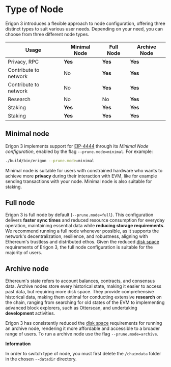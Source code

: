 # Type of Node

Erigon 3 introduces a flexible approach to node configuration, offering three distinct types to suit various user needs. Depending on your need, you can choose from three different node types.

| Usage        | Minimal Node | Full Node | Archive Node |
|--------------|--------------|-----------|--------------|
| Privacy, RPC |    **Yes**   |   **Yes** |    **Yes**   |
| Contribute to network | No  |   **Yes** |    **Yes**   |
| Contribute to network | No  |   **Yes** |    **Yes**   |
| Research     |    No        |    No     |    **Yes**   |
| Staking      |    **Yes**   |  **Yes**  |    **Yes**   |
| Staking      |    **Yes**   |  **Yes**  |    **Yes**   |

## Minimal node

Erigon 3 implements support for [EIP-4444](https://eips.ethereum.org/EIPS/eip-4444) through its *Minimal Node configuration*, enabled by the flag `--prune.mode=minimal`. For example:

```bash
./build/bin/erigon --prune.mode=minimal
```

Minimal node is suitable for users with constrained hardware who wants to achieve more **privacy** during their interaction with EVM, like for example sending transactions with your node. Minimal node is also suitable for staking. 

## Full node

Erigon 3 is full node by default (`--prune.mode=full`). This configuration delivers **faster sync times** and reduced resource consumption for everyday operation, maintaining essential data while **reducing storage requirements**. We recommend running a full node whenever possible, as it supports the network's decentralization, resilience, and robustness, aligning with Ethereum's trustless and distributed ethos. Given the reduced [disk space](disk-space.md) requirements of Erigon 3, the full node configuration is suitable for the majority of users.

## Archive node

Ethereum's state refers to account balances, contracts, and consensus data. Archive nodes store every historical state, making it easier to access past data, but requiring more disk space. They provide comprehensive historical data, making them optimal for conducting extensive **research** on the chain, ranging from searching for old states of the EVM to implementing advanced block explorers, such as Otterscan, and undertaking **development** activities.

Erigon 3 has consistently reduced the [disk space](disk-space.md) requirements for running an archive node, rendering it more affordable and accessible to a broader range of users. To run a archive node use the flag `--prune.mode=archive`.

<div class="warning">

**Information**

In order to switch type of node, you must first delete the ```/chaindata``` folder in the chosen ```--datadir``` directory.

</div>
